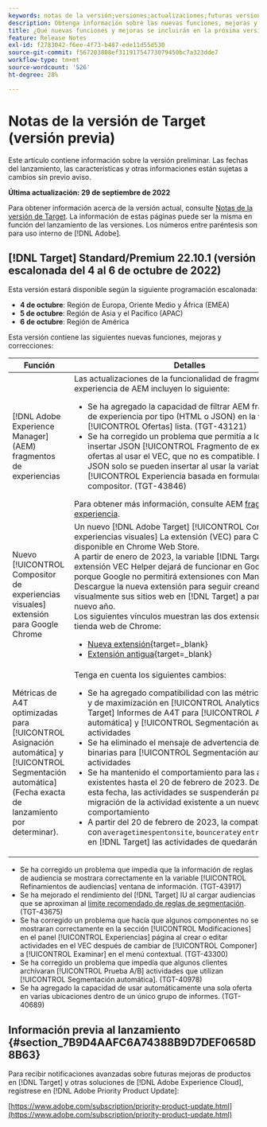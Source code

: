 ```yaml
---
keywords: notas de la versión;versiones;actualizaciones;futuras versiones;mejoras;nuevas funciones;correcciones;actualizaciones;versión preliminar
description: Obtenga información sobre las nuevas funciones, mejoras y correcciones que incluirá la próxima versión de Adobe Target, incluidos el SDK, la API y las bibliotecas de JavaScript.
title: ¿Qué nuevas funciones y mejoras se incluirán en la próxima versión?
feature: Release Notes
exl-id: f2783042-f6ee-4f73-b487-ede11d55d530
source-git-commit: f567203808ef31191754773079450bc7a323dde7
workflow-type: tm+mt
source-wordcount: '526'
ht-degree: 28%

---
```


# Notas de la versión de Target (versión previa)

Este artículo contiene información sobre la versión preliminar. Las fechas del lanzamiento, las características y otras informaciones están sujetas a cambios sin previo aviso.

**Última actualización: 29 de septiembre de 2022**

Para obtener información acerca de la versión actual, consulte [Notas de la versión de Target](release-notes.md). La información de estas páginas puede ser la misma en función del lanzamiento de las versiones. Los números entre paréntesis son para uso interno de [!DNL Adobe].

## [!DNL Target] Standard/Premium 22.10.1 (versión escalonada del 4 al 6 de octubre de 2022)

Esta versión estará disponible según la siguiente programación escalonada:

* **4 de octubre**: Región de Europa, Oriente Medio y África (EMEA)
* **5 de octubre**: Región de Asia y el Pacífico (APAC)
* **6 de octubre**: Región de América

Esta versión contiene las siguientes nuevas funciones, mejoras y correcciones:

| Función | Detalles |
| --- | --- |
| [!DNL Adobe Experience Manager] (AEM) fragmentos de experiencias | Las actualizaciones de la funcionalidad de fragmentos de experiencia de AEM incluyen lo siguiente:<ul><li>Se ha agregado la capacidad de filtrar AEM fragmentos de experiencia por tipo (HTML o JSON) en la variable [!UICONTROL Ofertas] lista. (TGT-43121)</li><li>Se ha corregido un problema que permitía a los clientes insertar JSON [!UICONTROL Fragmento de experiencia] ofertas al usar el VEC, que no es compatible. Las ofertas JSON solo se pueden insertar al usar la variable [!UICONTROL Experiencia basada en formularios] compositor. (TGT-43846)</li></ul>Para obtener más información, consulte AEM [fragmentos de experiencia](/help/main/c-experiences/c-manage-content/aem-experience-fragments.md). |
| Nuevo [!UICONTROL Compositor de experiencias visuales] extensión para Google Chrome | Un nuevo [!DNL Adobe Target] [!UICONTROL Compositor de experiencias visuales] La extensión (VEC) para Chrome está disponible en Chrome Web Store.<br>A partir de enero de 2023, la variable [!DNL Target] La extensión VEC Helper dejará de funcionar en Google Chrome porque Google no permitirá extensiones con Manifest V2. Descargue la nueva extensión para seguir creando visualmente sus sitios web en [!DNL Target] a partir del nuevo año.<br>Los siguientes vínculos muestran las dos extensiones en la tienda web de Chrome:<ul><li>[Nueva extensión](https://chrome.google.com/webstore/detail/adobe-experience-cloud-vi/kgmjjkfjacffaebgpkpcllakjifppnca){target=_blank}</li><li>[Extensión antigua](https://chrome.google.com/webstore/detail/adobe-target-vec-helper/ggjpideecfnbipkacplkhhaflkdjagak){target=_blank}</li></ul> |
| Métricas de A4T optimizadas para [!UICONTROL Asignación automática] y [!UICONTROL Segmentación automática]<br>(Fecha exacta de lanzamiento por determinar). | Tenga en cuenta los siguientes cambios:<ul><li>Se ha agregado compatibilidad con las métricas binarias y de maximización en [!UICONTROL Analytics para Target] Informes de A4T para [!UICONTROL Asignación automática] y [!UICONTROL Segmentación automática] actividades</li><li>Se ha eliminado el mensaje de advertencia de métricas binarias para [!UICONTROL Segmentación automática] actividades</li><li>Se ha mantenido el comportamiento para las actividades existentes hasta el 20 de febrero de 2023. Después de esta fecha, las actividades se suspenderán para forzar la migración de la actividad existente a un nuevo comportamiento</li><li>A partir del 20 de febrero de 2023, la compatibilidad con `averagetimespentonsite`, `bouncerate`y `entries` métricas en [!DNL Target] las actividades de quedarán obsoletas.</li></ul> |

* Se ha corregido un problema que impedía que la información de reglas de audiencia se mostrara correctamente en la variable [!UICONTROL Refinamientos de audiencias] ventana de información. (TGT-43917)
* Se ha mejorado el rendimiento del [!DNL Target] IU al cargar audiencias que se aproximan al [límite recomendado de reglas de segmentación](/help/main/r-troubleshooting-target/target-limits.md#targeting-rules). (TGT-43675)
* Se ha corregido un problema que hacía que algunos componentes no se mostraran correctamente en la sección [!UICONTROL Modificaciones] en el panel [!UICONTROL Experiencias] página al crear o editar actividades en el VEC después de cambiar de [!UICONTROL Componer] a [!UICONTROL Examinar] en el menú contextual. (TGT-43300)
* Se ha corregido un problema que impedía que algunos clientes archivaran [!UICONTROL Prueba A/B] actividades que utilizan [!UICONTROL Segmentación automática]. (TGT-40978)
* Se ha agregado la capacidad de usar automáticamente una sola oferta en varias ubicaciones dentro de un único grupo de informes. (TGT-40689)

## Información previa al lanzamiento {#section_7B9D4AAFC6A74388B9D7DEF0658D8B63}

Para recibir notificaciones avanzadas sobre futuras mejoras de productos en [!DNL Target] y otras soluciones de [!DNL Adobe Experience Cloud], regístrese en [!DNL Adobe Priority Product Update]:

[https://www.adobe.com/subscription/priority-product-update.html](https://www.adobe.com/subscription/priority-product-update.html)
